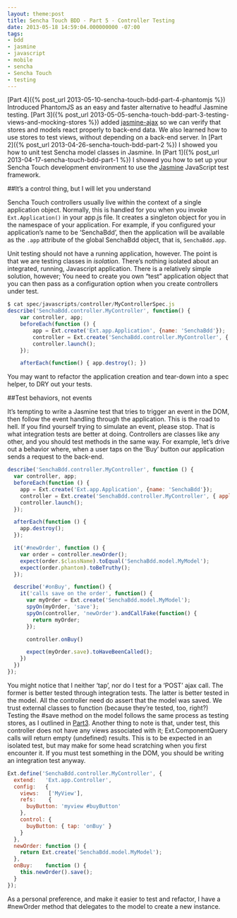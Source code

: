 ```yaml
---
layout: theme:post
title: Sencha Touch BDD - Part 5 - Controller Testing
date: 2013-05-18 14:59:04.000000000 -07:00
tags:
- bdd
- jasmine
- javascript
- mobile
- sencha
- Sencha Touch
- testing
---
```


[Part 4]({% post_url 2013-05-10-sencha-touch-bdd-part-4-phantomjs %}) Introduced PhantomJS as an easy and faster alternative to headful Jasmine testing.
  [Part 3]({% post_url 2013-05-05-sencha-touch-bdd-part-3-testing-views-and-mocking-stores %}) added
  [jasmine-ajax](https://github.com/pivotal/jasmine-ajax/tree/2_0) so we can verify that stores and models react properly to back-end data. We also learned how to use stores to test views, without depending on a back-end server. In
  [Part 2]({% post_url 2013-04-26-sencha-touch-bdd-part-2 %}) I showed you how to unit test Sencha model classes in Jasmine. In
  [Part 1]({% post_url 2013-04-17-sencha-touch-bdd-part-1 %}) I showed you how to set up your Sencha Touch development environment to use the
  [Jasmine](http://jasmine.github.io) JavaScript test framework.


##It’s a control thing, but I will let you understand


Sencha Touch controllers usually live within the context of a single application object. Normally, this is handled for you when you invoke `Ext.Application()` in your app.js file. It creates a singleton object for you in the namespace of your application. For example, if you configured your application’s name to be ‘SenchaBdd’, then the application will be available as the `.app` attribute of the global SenchaBdd object, that is, `SenchaBdd.app`.

Unit testing should not have a running application, however. The point is that we are testing classes in _isolation_. There’s nothing isolated about an integrated, running, Javascript application. There is a relatively simple solution, however; You need to create you own “test” application object that you can then pass as a configuration option when you create controllers under test.

```js
$ cat spec/javascripts/controller/MyControllerSpec.js
describe('SenchaBdd.controller.MyController', function() {
    var controller, app;
    beforeEach(function () {
        app = Ext.create('Ext.app.Application', {name: 'SenchaBdd'});
        controller = Ext.create('SenchaBdd.controller.MyController', { application: app });
        controller.launch();
    });

    afterEach(function() { app.destroy(); })
```

You may want to refactor the application creation and tear-down into a spec helper, to DRY out your tests.


##Test behaviors, not events


It’s tempting to write a Jasmine test that tries to trigger an event in the DOM, then follow the event handling through the application. This is the road to hell. If you find yourself trying to simulate an event, please stop. That is what integration tests are better at doing. Controllers are classes like any other, and you should test methods in the same way. For example, let’s drive out a behavior where, when a user taps on the ‘Buy’ button our application sends a request to the back-end.

```js
describe('SenchaBdd.controller.MyController', function () {
  var controller, app;
  beforeEach(function () {
    app = Ext.create('Ext.app.Application', {name: 'SenchaBdd'});
    controller = Ext.create('SenchaBdd.controller.MyController', { application: app });
    controller.launch();
  });

  afterEach(function () {
    app.destroy();
  });

  it('#newOrder', function () {
    var order = controller.newOrder();
    expect(order.$className).toEqual('SenchaBdd.model.MyModel');
    expect(order.phantom).toBeTruthy();
  });

  describe('#onBuy', function() {
    it('calls save on the order', function() {
      var myOrder = Ext.create('SenchaBdd.model.MyModel');
      spyOn(myOrder, 'save');
      spyOn(controller, 'newOrder').andCallFake(function() {
        return myOrder;
      });

      controller.onBuy()

      expect(myOrder.save).toHaveBeenCalled();
    })
  })
});
```


You might notice that I neither ‘tap’, nor do I test for a ‘POST’ ajax call. The former is better tested through integration tests. The latter is better tested in the model. All the controller need do assert that the model was saved. We trust external classes to function (because they’re tested, too, right?) Testing the #save method on the model follows the same process as testing stores, as I outlined in
[Part3](http://pivotallabs.com/sencha-touch-bdd-part-3/). Another thing to note is that, under test, this controller does not have any views associated with it; Ext.ComponentQuery calls will return empty (undefined) results. This is to be expected in an isolated test, but may make for some head scratching when you first encounter it. If you must test something in the DOM, you should be writing an integration test anyway.

```js
Ext.define('SenchaBdd.controller.MyController', {
  extend:   'Ext.app.Controller',
  config:   {
    views:   ['MyView'],
    refs:    {
      buyButton: 'myview #buyButton'
    },
    control: {
      buyButton: { tap: 'onBuy' }
    }
  },
  newOrder: function () {
    return Ext.create('SenchaBdd.model.MyModel');
  },
  onBuy:    function () {
    this.newOrder().save();
  }
});
```

As a personal preference, and make it easier to test and refactor, I have a #newOrder method that delegates to the model to create a new instance.
